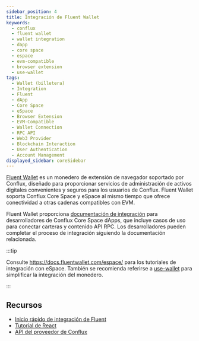 ```yaml
---
sidebar_position: 4
title: Integración de Fluent Wallet
keywords:
  - conflux
  - fluent wallet
  - wallet integration
  - dapp
  - core space
  - espace
  - evm-compatible
  - browser extension
  - use-wallet
tags:
  - Wallet (billetera)
  - Integration
  - Fluent
  - dApp
  - Core Space
  - eSpace
  - Browser Extension
  - EVM-Compatible
  - Wallet Connection
  - RPC API
  - Web3 Provider
  - Blockchain Interaction
  - User Authentication
  - Account Management
displayed_sidebar: coreSidebar
---
```


[Fluent Wallet](https://fluentwallet.com/) es un monedero de extensión de navegador soportado por Conflux, diseñado para proporcionar servicios de administración de activos digitales convenientes y seguros para los usuarios de Conflux. Fluent Wallet soporta Conflux Core Space y eSpace al mismo tiempo que ofrece conectividad a otras cadenas compatibles con EVM.

Fluent Wallet proporciona [documentación de integración](https://docs.fluentwallet.com/ux/) para desarrolladores de Conflux Core Space dApps, que incluye casos de uso para conectar carteras y contenido API RPC. Los desarrolladores pueden completar el proceso de integración siguiendo la documentación relacionada.

:::tip

Consulte https://docs.fluentwallet.com/espace/ para los tutoriales de integración con eSpace. También se recomienda referirse a [use-wallet](../../general/build/tools/use-wallet.md) para simplificar la integración del monedero.

:::

## Recursos

- [Inicio rápido de integración de Fluent](https://docs.fluentwallet.com/ux/get-started/set-up-dev-environment/)
- [Tutorial de React](https://docs.fluentwallet.com/ux/category/tutorials/)
- [API del proveedor de Conflux](https://docs.fluentwallet.com/ux/reference/provider-api/)
